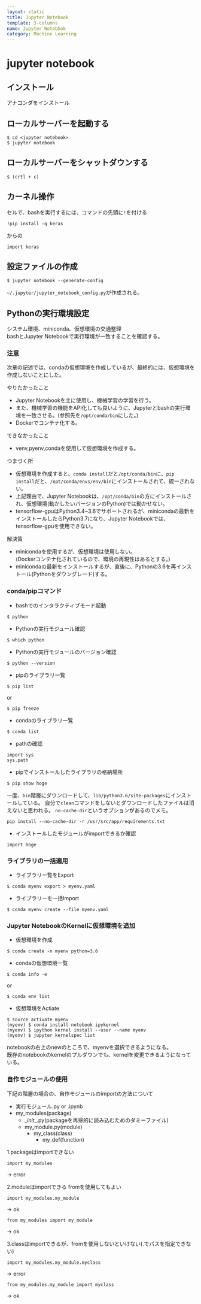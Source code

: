 ```yaml
---
layout: static
title: Jupyter Notebook
template: 3-columns
name: Jupyter Notebbok
category: Machine Learning
---
```


# jupyter notebook

## インストール
アナコンダをインストール

## ローカルサーバーを起動する
```
$ cd <jupyter notebook>
$ jupyter notebook
```

## ローカルサーバーをシャットダウンする
```
$ (crtl + c)
```

## カーネル操作

セルで、bashを実行するには、コマンドの先頭に`!`を付ける
```
!pip install -q keras
```
からの
```
import keras
```

## 設定ファイルの作成
```
$ jupyter notebook --generate-config
```
`~/.jupyter/jupyter_notebook_config.py`が作成される。

## Pythonの実行環境設定

システム環境、miniconda、仮想環境の交通整理  
bashとJupyter Notebookで実行環境が一致することを確認する。

### 注意
次章の記述では、condaの仮想環境を作成しているが、最終的には、仮想環境を作成しないことにした。

やりたかったこと  
- Jupyter Notebookを主に使用し、機械学習の学習を行う。
- また、機械学習の機能をAPI化しても良いように、Jupyterとbashの実行環境を一致させる。(参照先を`/opt/conda/bin`にした。)
- Dockerでコンテナ化する。

できなかったこと  
- venv,pyenv,condaを使用して仮想環境を作成する。

つまづく所  
- 仮想環境を作成すると、`conda install`だと`/opt/conda/bin`に、`pip install`だと、`/opt/conda/envs/env/bin`にインストールされて、統一されない。
- 上記理由で、Jupyter Notebookは、`/opt/conda/bin`の方にインストールされ、仮想環境(動かしたいバージョンのPython)では動かせない。
- tensorflow-gpuはPython3.4~3.6でサポートされるが、minicondaの最新をインストールしたらPython3.7になり、Jupyter Notebookでは、tensorflow-gpuを使用できない。

解決策  
- minicondaを使用するが、仮想環境は使用しない。  
  (Dockerコンテナ化されているので、環境の再現性はあるとする。)
- minicondaの最新をインストールするが、直後に、Pythonの3.6を再インストール(Pythonをダウングレード)する。

### conda/pipコマンド

- bashでのインタラクティブモード起動
```
$ python
```

- Pythonの実行モジュール確認
```
$ which python
```

- Pythonの実行モジュールのバージョン確認
```
$ python --version
```

- pipのライブラリ一覧
```
$ pip list
```
or
```
$ pip freeze
```

- condaのライブラリ一覧
```
$ conda list
```

- pathの確認
```
import sys
sys.path
```

- pipでインストールしたライブラリの格納場所
```
$ pip show hoge
```
一度、`bin`階層にダウンロードして、`lib/python3.6/site-packages`にインストールしている。
自分で`clean`コマンドをしないとダウンロードしたファイルは消えないと思われる。
`no-cache-dir`というオプションがあるのでメモ。
```
pip install --no-cache-dir -r /usr/src/app/requirements.txt
```

- インストールしたモジュールがimportできるか確認
```
import hoge
```

### ライブラリの一括適用

- ライブラリ一覧をExport
```
$ conda myenv export > myenv.yaml
```

- ライブラリーを一括Import
```
$ conda myenv create --file myenv.yaml
```

### Jupyter NotebookのKernelに仮想環境を追加

- 仮想環境を作成
```
$ conda create -n myenv python=3.6
```

- condaの仮想環境一覧
```
$ conda info -e
```
or
```
$ conda env list
```

- 仮想環境をActiate
```
$ source activate myenv
(myenv) $ conda install notebook ipykernel
(myenv) $ ipython kernel install --user --name myenv
(myenv) $ jupyter kernelspec list
```
notebookの右上のnewのところで、myenvを選択できるようになる。  
既存のnotebookのkernelのプルダウンでも、kernelを変更できるようになっている。

### 自作モジュールの使用

下記の階層の場合の、自作モジュールのimportの方法について

- 実行モジュール.py or .ipynb  
- my_modules(package)   
  - \__init__.py(packageを再帰的に読み込むためのダミーファイル)  
  - my_module.py(module)  
    - my_class(class)   
      - my_def(function)   

1.packageはimportできない
```
import my_modules
```
-> error

2.moduleはimportできる fromを使用してもよい
```
import my_modules.my_module
```
-> ok

```
from my_modules import my_module
```
-> ok

3.classはimportできるが、fromを使用しないといけない(.でパスを指定できない)
```
import my_modules.my_module.myclass
```
-> error

```
from my_modules.my_module import myclass
```
-> ok
